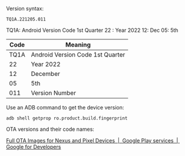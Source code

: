 
Version syntax:

```
TQ1A.221205.011
```

TQ1A: Android Version Code 1st Quarter
22        : Year 2022
12: Dec
05: 5th

| Code | Meaning                          |
| ---- | -------------------------------- |
| TQ1A | Android Version Code 1st Quarter |
| 22   | Year 2022                        |
| 12   | December                         |
| 05   | 5th                              |
| 011  | Version Number                   |



Use an ADB command to get the device version:

```
adb shell getprop ro.product.build.fingerprint
```

OTA versions and their code names:

[Full OTA Images for Nexus and Pixel Devices  |  Google Play services  |  Google for Developers](https://developers.google.com/android/ota)